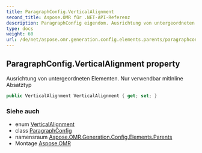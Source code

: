 ```yaml
---
title: ParagraphConfig.VerticalAlignment
second_title: Aspose.OMR für .NET-API-Referenz
description: ParagraphConfig eigendom. Ausrichtung von untergeordneten Elementen. Nur verwendbar mitInline Absatztyp
type: docs
weight: 60
url: /de/net/aspose.omr.generation.config.elements.parents/paragraphconfig/verticalalignment/
---
```

## ParagraphConfig.VerticalAlignment property

Ausrichtung von untergeordneten Elementen. Nur verwendbar mitInline Absatztyp

```csharp
public VerticalAlignment VerticalAlignment { get; set; }
```

### Siehe auch

* enum [VerticalAlignment](../../../aspose.omr.generation.config.enums/verticalalignment/)
* class [ParagraphConfig](../)
* namensraum [Aspose.OMR.Generation.Config.Elements.Parents](../../paragraphconfig/)
* Montage [Aspose.OMR](../../../)


